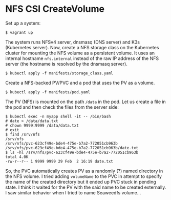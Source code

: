 # NFS CSI CreateVolume

Set up a system:

```console
$ vagrant up
```

The system runs NFSv4 server, dnsmasq (DNS server) and K3s (Kubernetes server).
Now, create a NFS storage class on the Kubernetes cluster for mounting the NFS
volume as a persistent volume. It uses an internal hostname `nfs.internal`
instead of the raw IP address of the NFS server (the hostname is resolved by
the dnsmasq server).

```console
$ kubectl apply -f manifests/storage_class.yaml
```

Create a NFS-backed PV/PVC and a pod that uses the PV as a volume.

```console
$ kubectl apply -f manifests/pod.yaml
```

The PV (NFS) is mounted on the path `/data` in the pod. Let us create a file
in the pod and then check the files from the server side:

```console
$ kubectl exec -n myapp shell -it -- /bin/bash
# date > /data/data.txt
# chown 9999:9999 /data/data.txt
# exit
$ find /srv/nfs
/srv/nfs
/srv/nfs/pvc-623cf49e-bde4-475e-b7a2-772051cb963b
/srv/nfs/pvc-623cf49e-bde4-475e-b7a2-772051cb963b/date.txt
$ ls -hl /srv/nfs/pvc-623cf49e-bde4-475e-b7a2-772051cb963b
total 4.0K
-rw-r--r-- 1 9999 9999 29 Feb  2 16:19 date.txt
```

So, the PVC automatically creates PV as a randomly (?) named directory in the
NFS volume. I tried adding `volumeName` to the PVC in attempt to specify the
name of the created directory but it ended up PVC stuck in pending state. I
think it waited for the PV with the said name to be created externally. I saw
similar behavior when I tried to name Seaweedfs volume...
